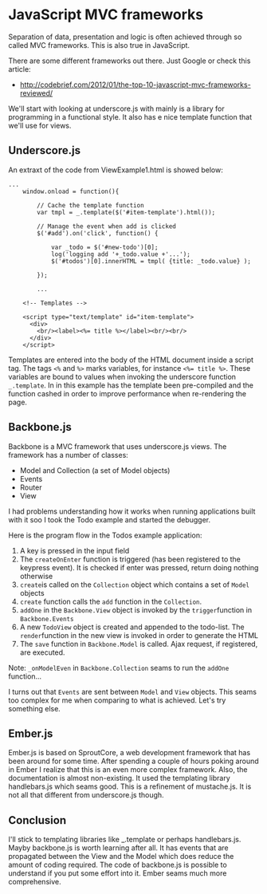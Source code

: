 JavaScript MVC frameworks
=========================


Separation of data, presentation and logic is often achieved through so called MVC frameworks. This is also true in JavaScript.

There are some different frameworks out there. Just Google or check this article:

 * http://codebrief.com/2012/01/the-top-10-javascript-mvc-frameworks-reviewed/

We'll start with looking at underscore.js with mainly is a library for programming in a functional style. It also has e nice template function that we'll use for views.


Underscore.js
------------

An extraxt of the code from ViewExample1.html is showed below:

``` 
...
	window.onload = function(){

		// Cache the template function 
		var tmpl = _.template($('#item-template').html());
		
		// Manage the event when add is clicked
		$('#add').on('click', function() {
			
			var _todo = $('#new-todo')[0];
			log('logging add '+_todo.value +'...');
			$('#todos')[0].innerHTML = tmpl( {title: _todo.value} );
			
		});
		
		...

	<!-- Templates -->
	
	<script type="text/template" id="item-template">
	  <div>
	    <br/><label><%= title %></label><br/><br/>
	  </div>
	</script>

```

Templates are entered into the body of the HTML document inside a script tag. The tags `<%` and `%>` marks variables, for instance `<%= title %>`. These variables are bound to values when invoking the underscore function `_.template`. In in this example has the template been pre-compiled and the function cashed in order to improve performance when re-rendering the page.


Backbone.js
-----------

Backbone is a MVC framework that uses underscore.js views. The framework has a number of classes:

 * Model and Collection (a set of Model objects)
 * Events
 * Router
 * View

I had problems understanding how it works when running applications built with it soo I took the Todo example and started the debugger. 

Here is the program flow in the Todos example application:

1. A key is pressed in the input field
1. The `createOnEnter` function is triggered (has been registered to the keypress event). It is checked if enter was pressed, return doing nothing otherwise
1. `create`is called on the `Collection` object which contains a set of `Model` objects
1. `create` function calls the `add` function in the `Collection`. 
1. `addOne` in the `Backbone.View` object is invoked by the `trigger`function in `Backbone.Events`
1. A new `TodoView` object is created and appended to the todo-list. The `render`function in the new view is invoked in order to generate the HTML
1. The `save` function in `Backbone.Model` is called. Ajax request, if registered, are executed.

Note: `_onModelEven` in `Backbone.Collection` seams to run the `addOne` function…

I turns out that `Events` are sent between `Model` and `View` objects. 
This seams too complex for me when comparing to what is achieved. Let's try something else.


Ember.js
--------

Ember.js is based on SproutCore, a web development framework that has been around for some time. After spending a couple of hours poking around in Ember I realize that this is an even more complex framework. Also, the documentation is almost non-existing. It used the templating library handlebars.js which seams good. This is a refinement of mustache.js. It is not all that different from underscore.js though.


Conclusion
----------

I'll stick to templating libraries like _.template or perhaps handlebars.js. Mayby backbone.js is worth learning after all. It has events that are propagated between the View and the Model which does reduce the amount of coding required. The code of backbone.js is possible to understand if you put some effort into it. Ember seams much more comprehensive.

